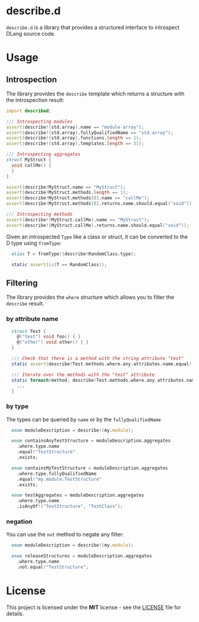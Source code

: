 # describe.d

`describe.d` is a library that provides a structured interface to introspect
DLang source code.

# Usage

## Introspection

The library provides the `describe` template which returns a structure with
the introspection result:

```d
import described;

/// Introspecting modules
assert(describe!(std.array).name == "module array");
assert(describe!(std.array).fullyQualifiedName == "std.array");
assert(describe!(std.array).functions.length == 1);
assert(describe!(std.array).templates.length == 31);

/// Introspecting aggregates
struct MyStruct {
  void callMe() {
  }
}

assert(describe!MyStruct.name == "MyStruct");
assert(describe!MyStruct.methods.length == 1);
assert(describe!MyStruct.methods[0].name == "callMe");
assert(describe!MyStruct.methods[0].returns.name.should.equal("void"));

/// Introspecting methods
assert(describe!(MyStruct.callMe).name == "MyStruct");
assert(describe!(MyStruct.callMe).returns.name.should.equal("void"));
```

Given an introspected `Type` like a class or struct, it can be converted to the
D type using `fromType`:

```d
  alias T = fromType!(describe!RandomClass.type);

  static assert(is(T == RandomClass));
```

## Filtering

The library provides the `where` structure which allows you to filter the `describe` result.

### by attribute name

```d
  struct Test {
    @("test") void foo() { }
    @("other") void other() { }
  }

  /// Check that there is a method with the string attribute "test"
  static assert(describe!Test.methods.where.any.attributes.name.equal!`"test"`.exists);

  /// Iterate over the methods with the "test" attribute
  static foreach(method; describe!Test.methods.where.any.attributes.name.equal!`"test"`) {
    ...
  }
```

### by type

The types can be queried by `name` or by the `fullyQualifiedName`

```d
  enum moduleDescription = describe!(my.module);

  enum containsAnyTestStructure = moduleDescription.aggregates
    .where.type.name
    .equal!"TestStructure"
    .exists;

  enum containsMyTestStructure = moduleDescription.aggregates
    .where.type.fullyQualifiedName
    .equal!"my.module.TestStructure"
    .exists;

  enum testAggregates = moduleDescription.aggregates
    .where.type.name
    .isAnyOf!("TestStructure", "TestClass");

```

### negation

You can use the `not` method to negate any filter:

```d
  enum moduleDescription = describe!(my.module);

  enum releaseStructures = moduleDescription.aggregates
    .where.type.name
    .not.equal!"TestStructure";
```

# License

This project is licensed under the **MIT** license - see the [LICENSE](LICENSE) file for details.
